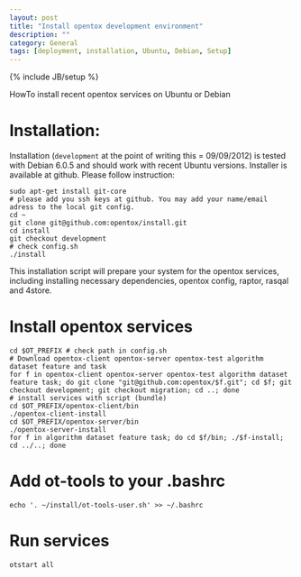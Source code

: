 ```yaml
---
layout: post
title: "Install opentox development environment"
description: ""
category: General
tags: [deployment, installation, Ubuntu, Debian, Setup]
---
```

{% include JB/setup %}

HowTo install recent opentox services on Ubuntu or Debian

# Installation:

Installation (`development` at the point of writing this = 09/09/2012) is tested with Debian 6.0.5 and should work with recent Ubuntu versions. Installer is available at github. Please follow instruction:

    sudo apt-get install git-core 
    # please add you ssh keys at github. You may add your name/email adress to the local git config.
    cd ~
    git clone git@github.com:opentox/install.git
    cd install
    git checkout development
    # check config.sh
    ./install

This installation script will prepare your system for the opentox services, including installing necessary dependencies, opentox config, raptor, rasqal and 4store. 

# Install opentox services

    cd $OT_PREFIX # check path in config.sh 
    # Download opentox-client opentox-server opentox-test algorithm dataset feature and task
    for f in opentox-client opentox-server opentox-test algorithm dataset feature task; do git clone "git@github.com:opentox/$f.git"; cd $f; git checkout development; git checkout migration; cd ..; done 
    # install services with script (bundle)
    cd $OT_PREFIX/opentox-client/bin 
    ./opentox-client-install
    cd $OT_PREFIX/opentox-server/bin
    ./opentox-server-install
    for f in algorithm dataset feature task; do cd $f/bin; ./$f-install; cd ../..; done
    
# Add ot-tools to your .bashrc

    echo '. ~/install/ot-tools-user.sh' >> ~/.bashrc

# Run services

    otstart all 
